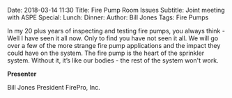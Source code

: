 Date: 2018-03-14 11:30
Title: Fire Pump Room Issues
Subtitle: Joint meeting with ASPE
Special: 
Lunch:
Dinner: 
Author: Bill Jones
Tags: Fire Pumps

In my 20 plus years of inspecting and testing fire pumps, you always think - Well I have seen it all now. Only to find you have not seen it all. We will go over a few of the more strange fire pump applications and the impact they could have on the system. The fire pump is the heart of the sprinkler system. Without it, it’s like our bodies - the rest of the system won't work.

**Presenter**

Bill Jones
President
FirePro, Inc.